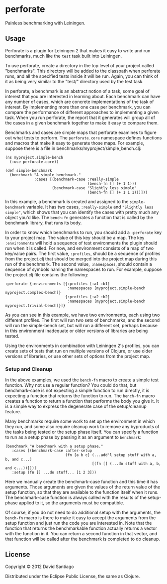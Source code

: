 # perforate

Painless benchmarking with Leiningen.

## Usage

Perforate is a plugin for Leiningen 2 that makes it easy to write and
run benchmarks, much like the `test` task built into Leiningen.

To use perforate, create a directory in the top level of your project
called "benchmarks". This directory will be added to the classpath
when perforate runs, and all the specified tests inside it will be
run. Again, you can think of it as being very similar to the "test/"
directory used by the test task.

In perforate, a benchmark is an abstract notion of a task, some goal
of interest that you are interested in learning about. Each benchmark
can have any number of cases, which are concrete implementations of
the task of interest. By implementing more than one case per
benchmark, you can compare the performance of different approaches to
implementing a given task. When you run perforate, the report that it
generates will group all of the cases in a given benchmark together to
make it easy to compare them.

Benchmarks and cases are simple maps that perforate examines to figure
out what tests to perform. The `perforate.core` namespace defines
functions and macros that make it easy to generate those maps. For
example, suppose there is a file in
benchmarks/myproject/simple_bench.clj:

```
(ns myproject.simple-bench
  (:use perforate.core))
  
(def simple-benchmark
  (benchmark "A simple benchmark."
             :cases [(benchmark-case :really-simple
                                     (bench-fn [] (+ 1 1)))
                     (benchmark-case "Slightly less simple"
                                     (bench-fn [] (+ 1 1 1)))]))
```

In this example, a benchmark is created and assigned to the
`simple-benchmark` variable. It has two cases, `:really-simple` and
`"Slightly less simple"`, which shows that you can identify the cases
with pretty much any object you'd like. The `bench-fn` generates a
function that is called by the benchmark library, that runs its body.

In order to know which benchmarks to run, you should add a
`:perforate` key to your project map. The value of this key should be
a map. The key `:environments` will hold a sequence of test
environments the plugin should run when it is called. For now, and
environment consists of a map of two key/value pairs. The first value,
`:profiles`, should be a sequence of profiles from the project.clj
that should be merged into the project map during this run of the
benchmark. The second value, `:namespaces`, should contain a sequence
of symbols naming the namespaces to run. For example, suppose the
project.clj file contains the following:

```
:perforate {:environments [{:profiles [:a1 :b1]
                            :namespaces [myproject.simple-bench myproject.complex-bench]}
                           {:profiles [:a2 :b2]
                            :namespaces [myproject.simple-bench myproject.trivial-bench]}]}
```

As you can see in this example, we have two environments, each using
two different profiles. The first will run two sets of benchmarks, and
the second will run the simple-bench set, but will run a different
set, perhaps because in this environment inadequate or older versions
of libraries are being tested.

Using the environments in combination with Leiningen 2's profiles, you
can create sets of tests that run on multiple versions of Clojure, or
use older versions of libraries, or use other sets of options from the
project map.

### Setup and Cleanup

In the above examples, we used the `bench-fn` macro to create a simple
test function. Why not use a regular function? You could do that, but
benchmark-case is not expecting a simple function to run directly, it
is expecting a function that returns the function to run. The
`bench-fn` macro creates a function to return a function that performs
the body you give it. It is a simple way to express the degenerate
case of the setup/cleanup feature.

Many benchmarks require some work to set up the environment in which
they run, and some also require cleanup work to remove any byproducts
of the tasks being tested or the setup phase itself. You can specify a
function to run as a setup phase by passing it as an argument to
`benchmark`:

```
(benchmark "A benchmark with a setup phase."
   :cases [(benchmark-case :after-setup
                           (fn [a b c] (...add'l setup stuff with a, b, and c...)
                                       [(fn [] (...do stuff with a, b, and c...))]))]
   :setup (fn [] ...do stuff... [1 2 3]))
```

Here we manually create the benchmark-case function and this time it
has arguments. Those arguments are given the values of the return
value of the setup function, so that they are available to the
function itself when it runs. The benchmark-case function is always
called with the results of the setup-phase applied to it, so the
arguments must be compatible.

Of course, if you do not need to do additional setup with the
arguments, the `bench-fn` macro is there to make it easy to accept the
arguments from the setup function and just run the code you are
interested in. Note that the function that returns the benchmarkable
function actually returns a vector with the function in it. You can
return a second function in that vector, and that function will be
called after the benchmark is completed to do cleanup.

## License

Copyright © 2012 David Santiago

Distributed under the Eclipse Public License, the same as Clojure.
